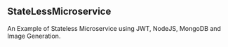 ## StateLessMicroservice
An Example of Stateless Microservice using JWT, NodeJS, MongoDB and Image Generation.